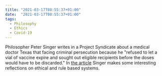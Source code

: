 ```yaml
---
title: "2021-03-17T08:55:37+01:00"
date:  "2021-03-17T08:55:37+01:00"
tags:
  - Philosophy
  - Ethics
  - Covid-19
---
```


Philosopher Peter Singer writes in a Project Syndicate about a medical doctor Texas that facing criminal persecution because he "refused to let a vial of vaccine expire and sought out eligible recipients before the doses would have to be discarded." In [the article](https://web.archive.org/web/20210314211339/https://www.project-syndicate.org/commentary/gokal-texas-doctor-made-correct-vaccine-decision-by-peter-singer-2021-03) Singer makes some interesting reflections on ethical and rule based systems.
